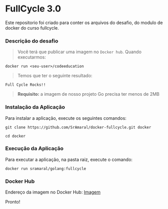 # FullCycle 3.0

Este repositorio foi criado para conter os arquivos do desafio, do modulo de docker do curso fullcycle.

### Descrição do desafio
> Você terá que publicar uma imagem no `Docker hub`. Quando executarmos:
~~~
docker run <seu-user>/codeeducation
~~~
>Temos que ter o seguinte resultado: 
~~~
Full Cycle Rocks!!
~~~
>**Requisito:** a imagem de nosso projeto Go precisa ter menos de 2MB

### Instalação da Aplicação
Para instalar a aplicação, execute os seguintes comandos:
```
git clone https://github.com/SrAmaral/docker-fullcycle.git docker
```
```
cd docker
``` 

### Execução da Aplicação
Para executar a aplicação, na pasta raiz, execute o comando:

```
docker run sramaral/golang:fullcycle
```

### Docker Hub
Endereço da imagem no Docker Hub:
[Imagem](https://hub.docker.com/layers/sramaral/golang/fullcycle/images/sha256-8af990425c32c044e3ee98897832ab07bc6d78f986d473689b742731e20e64a3?context=repo)

Pronto!
<br/>
<br/>
